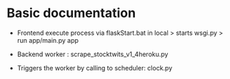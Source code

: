 # Basic documentation

- Frontend execute process via flaskStart.bat in local > starts wsgi.py > run app/main.py app

- Backend worker : scrape_stocktwits_v1_4heroku.py
- Triggers the worker by calling to scheduler: clock.py
